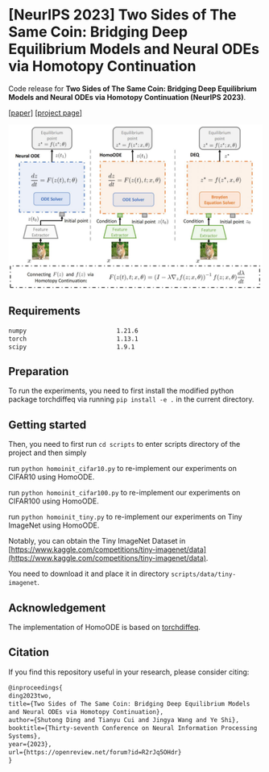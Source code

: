 # [NeurIPS 2023] Two Sides of The Same Coin: Bridging Deep Equilibrium Models and Neural ODEs via Homotopy Continuation

Code release for **Two Sides of The Same Coin: Bridging Deep Equilibrium Models and Neural ODEs via Homotopy Continuation (NeurIPS 2023)**.

[[paper]](https://arxiv.org/pdf/2310.09583) [[project page]](https://dingsht.tech/homoode-webpage/)

![](./img/HomoODE_pipeline.jpg)

## Requirements
```
numpy                         1.21.6
torch                         1.13.1
scipy                         1.9.1
```
## Preparation

To run the experiments, you need to first install the modified python package torchdiffeq via running `pip install -e .` in the current directory.

## Getting started
Then, you need to first run `cd scripts` to enter scripts directory of the project and then simply 

run `python homoinit_cifar10.py` to re-implement our experiments on CIFAR10 using HomoODE.

run `python homoinit_cifar100.py` to re-implement our experiments on CIFAR100 using HomoODE.

run `python homoinit_tiny.py` to re-implement our experiments on Tiny ImageNet using HomoODE.

Notably, you can obtain the Tiny ImageNet Dataset in [https://www.kaggle.com/competitions/tiny-imagenet/data](https://www.kaggle.com/competitions/tiny-imagenet/data). 

You need to download it and place it in directory `scripts/data/tiny-imagenet`.

## Acknowledgement
The implementation of HomoODE is based on [torchdiffeq](https://github.com/rtqichen/torchdiffeq). 

## Citation
If you find this repository useful in your research, please consider citing:

```
@inproceedings{
ding2023two,
title={Two Sides of The Same Coin: Bridging Deep Equilibrium Models and Neural ODEs via Homotopy Continuation},
author={Shutong Ding and Tianyu Cui and Jingya Wang and Ye Shi},
booktitle={Thirty-seventh Conference on Neural Information Processing Systems},
year={2023},
url={https://openreview.net/forum?id=R2rJq5OHdr}
}
